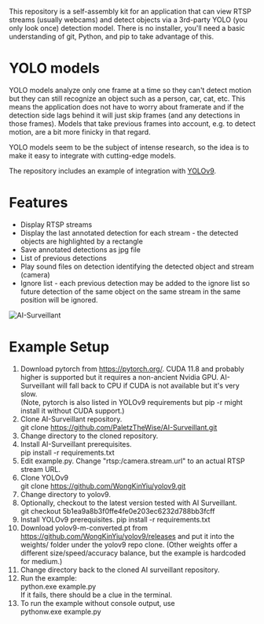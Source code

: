 This repository is a self-assembly kit for an application that can view RTSP streams (usually webcams) and detect objects via a 3rd-party YOLO (you only look once) detection model. There is no installer, you'll need a basic understanding of git, Python, and pip to take advantage of this.

# YOLO models #

YOLO models analyze only one frame at a time so they can't detect motion but they can still recognize an object such as a person, car, cat, etc.
This means the application does not have to worry about framerate and if the detection side lags behind it will just skip frames (and any detections in those frames).
Models that take previous frames into account, e.g. to detect motion, are a bit more finicky in that regard.

YOLO models seem to be the subject of intense research, so the idea is to make it easy to integrate with cutting-edge models.

The repository includes an example of integration with [YOLOv9](https://github.com/WongKinYiu/yolov9).

# Features #

 * Display RTSP streams
 * Display the last annotated detection for each stream - the detected objects are highlighted by a rectangle
 * Save annotated detections as jpg file
 * List of previous detections
 * Play sound files on detection identifying the detected object and stream (camera)
 * Ignore list - each previous detection may be added to the ignore list so future detection of the same object on the same stream in the same position will be ignored.

![AI-Surveillant](https://github.com/user-attachments/assets/85faf783-0182-470d-8cad-12eba02c027b)

# Example Setup #

 1. Download pytorch from https://pytorch.org/. CUDA 11.8 and probably higher is supported but it requires a non-ancient Nvidia GPU. AI-Surveillant will fall back to CPU if CUDA is not available but it's very slow.  
    (Note, pytorch is also listed in YOLOv9 requirements but pip -r might install it without CUDA support.)
 3. Clone AI-Surveillant repository.  
    git clone https://github.com/PaletzTheWise/AI-Surveillant.git
 4. Change directory to the cloned repository.
 5. Install AI-Surveillant prerequisites.  
    pip install -r requirements.txt
 6. Edit example.py. Change "rtsp:/camera.stream.url" to an actual RTSP stream URL.
 7. Clone YOLOv9  
    git clone https://github.com/WongKinYiu/yolov9.git
 8. Change directory to yolov9.
 9. Optionally, checkout to the latest version tested with AI Surveillant.  
    git checkout 5b1ea9a8b3f0ffe4fe0e203ec6232d788bb3fcff
 10. Install YOLOv9 prerequisites.
    pip install -r requirements.txt
 11. Download yolov9-m-converted.pt from https://github.com/WongKinYiu/yolov9/releases and put it into the weights/ folder under the yolov9 repo clone.
     (Other weights offer a different size/speed/accuracy balance, but the example is hardcoded for medium.)
 12. Change directory back to the cloned AI surveillant repository.
 13. Run the example:  
     python.exe example.py  
     If it fails, there should be a clue in the terminal.
 14. To run the example without console output, use  
     pythonw.exe example.py


